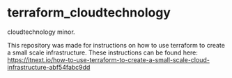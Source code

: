 # terraform_cloudtechnology
cloudtechnology minor.

This repository was made for instructions on how to use terraform to create a small scale infrastructure. These instructions can be found here: https://itnext.io/how-to-use-terraform-to-create-a-small-scale-cloud-infrastructure-abf54fabc9dd
